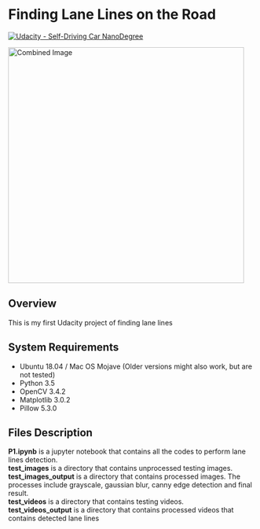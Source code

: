 # **Finding Lane Lines on the Road**
[![Udacity - Self-Driving Car NanoDegree](https://s3.amazonaws.com/udacity-sdc/github/shield-carnd.svg)](http://www.udacity.com/drive)

<img src="examples/laneLines_thirdPass.jpg" width="480" alt="Combined Image" />

Overview
---
This is my first Udacity project of finding lane lines

## **System Requirements**
* Ubuntu 18.04 / Mac OS Mojave (Older versions might also work, but are not tested)
* Python 3.5
* OpenCV 3.4.2
* Matplotlib 3.0.2
* Pillow 5.3.0

## **Files Description**
**P1.ipynb** is a jupyter notebook that contains all the codes to perform lane lines detection.<br/>
**test_images** is a directory that contains unprocessed testing images.<br/>
**test_images_output** is a directory that contains processed images. The processes include grayscale, gaussian blur, canny edge detection and final result.<br/>
**test_videos** is a directory that contains testing videos.<br/>
**test_videos_output** is a directory that contains processed videos that contains detected lane lines<br/>
